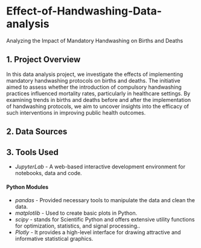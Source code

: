 # Effect-of-Handwashing-Data-analysis
Analyzing the Impact of Mandatory Handwashing on Births and Deaths

## 1. Project Overview
In this data analysis project, we investigate the effects of implementing mandatory handwashing protocols on births and deaths. The initiative aimed to assess whether the introduction of compulsory handwashing practices influenced mortality rates, particularly in healthcare settings. By examining trends in births and deaths before and after the implementation of handwashing protocols, we aim to uncover insights into the efficacy of such interventions in improving public health outcomes.

## 2. Data Sources


## 3. Tools Used
* *JupyterLab* - A web-based interactive development environment for notebooks, data and code.
#### Python Modules
* *pandas* - Provided necessary tools to manipulate the data and clean the data.
* *matplotlib* - Used to create basic plots in Python.
* *scipy* - stands for Scientific Python and offers extensive utility functions for optimization, statistics, and signal processing..
* *Plotly* - It provides a high-level interface for drawing attractive and informative statistical graphics.
